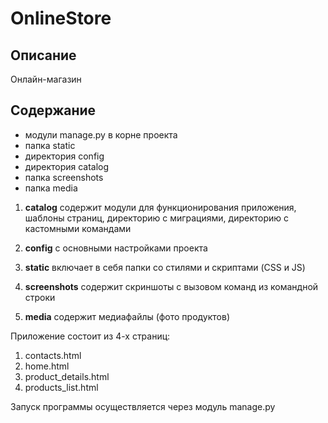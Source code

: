 # OnlineStore

## Описание

Онлайн-магазин

## Содержание


* модули manage.py в корне проекта
* папка static
* директория config
* директория catalog
* папка screenshots
* папка media


1. **catalog** содержит модули для функционирования приложения, шаблоны страниц, директорию с миграциями, директорию с кастомными командами

2. **config** с основными настройками проекта

3. **static** включает в себя папки со стилями и скриптами (CSS и JS)

4. **screenshots** содержит скриншоты с вызовом команд из командной строки 

5. **media** содержит медиафайлы (фото продуктов)


Приложение состоит из 4-х страниц:
1. contacts.html
2. home.html
3. product_details.html
4. products_list.html


Запуск программы осуществляется через модуль manage.py